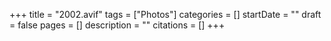 +++
title = "2002.avif"
tags = ["Photos"]
categories = []
startDate = ""
draft = false
pages = []
description = ""
citations = []
+++
